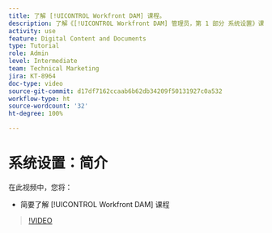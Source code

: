 ```yaml
---
title: 了解 [!UICONTROL Workfront DAM] 课程。
description: 了解《[!UICONTROL Workfront DAM] 管理员，第 1 部分 系统设置》课程中将会涵盖的内容。
activity: use
feature: Digital Content and Documents
type: Tutorial
role: Admin
level: Intermediate
team: Technical Marketing
jira: KT-8964
doc-type: video
source-git-commit: d17df7162ccaab6b62db34209f50131927c0a532
workflow-type: ht
source-wordcount: '32'
ht-degree: 100%

---
```


# 系统设置：简介

在此视频中，您将：

* 简要了解 [!UICONTROL Workfront DAM] 课程

>[!VIDEO](https://video.tv.adobe.com/v/3436911/?quality=12&learn=on&enablevpops&captions=chi_hans)

<!-- Learn more graphic & links to documentation articles
* Accessing help for Workfront DAM
* Workfront DAM within Workfront
-->
